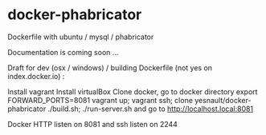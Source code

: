 docker-phabricator
==================
Dockerfile with ubuntu / mysql / phabricator


Documentation is coming soon ...

Draft for dev (osx / windows) / building Dockerfile (not yes on index.docker.io) :

Install vagrant
Install virtualBox
Clone docker, go to docker directory
export FORWARD_PORTS=8081
vagrant up; 
vagrant ssh; 
clone yesnault/docker-phabricator
./build.sh; ./run-server.sh and go to http://localhost.local:8081

Docker HTTP listen on 8081 and ssh listen on 2244


